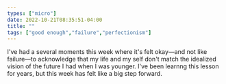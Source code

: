 ```yaml
---
types: ["micro"]
date: 2022-10-21T08:35:51-04:00
title: ""
tags: ["good enough","failure","perfectionism"]
---
```

I've had a several moments this week where it's felt okay—and not like failure—to acknowledge that my life and my self don't match the idealized vision of the future I had when I was younger. I've been learnng this lesson for years, but this week has felt like a big step forward.
